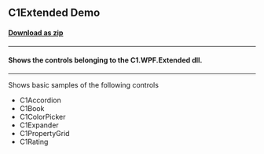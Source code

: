 ## C1Extended Demo
#### [Download as zip](https://grapecity.github.io/DownGit/#/home?url=https://github.com/GrapeCity/ComponentOne-WPF-Samples/tree/master/NET_4.5.2/C1.WPF.Extended/CS/ExtendedSamples)
____
#### Shows the controls belonging to the C1.WPF.Extended dll.
____
Shows basic samples of the following controls

* C1Accordion
* C1Book
* C1ColorPicker
* C1Expander
* C1PropertyGrid
* C1Rating
